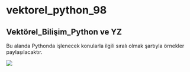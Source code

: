 # vektorel_python_98
## Vektörel_Bilişim_Python ve YZ

 Bu alanda Pythonda işlenecek konularla ilgili sıralı olmak şartıyla örnekler paylaşılacaktır.

<img src=https://img3.wallspic.com/previews/6/4/3/3/6/163346/163346-python-python_programming-logo-text-symbol-x750.jpg>

